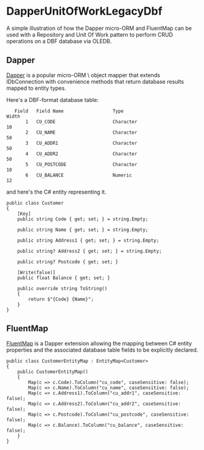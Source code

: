 # DapperUnitOfWorkLegacyDbf

A simple illustration of how the Dapper micro-ORM and FluentMap can be used with a Repository and Unit Of Work pattern to perform CRUD operations on a DBF database via OLEDB.

## Dapper
[Dapper](https://github.com/DapperLib/Dapper) is a popular micro-ORM \ object mapper that extends IDbConnection with convenience methods that return database results mapped to entity types.

Here's a DBF-format database table:

```
   Field   Field Name                  Type                                  Width
       1   CU_CODE                     Character                                10
       2   CU_NAME                     Character                                50
       3   CU_ADDR1                    Character                                50
       4   CU_ADDR2                    Character                                50
       5   CU_POSTCODE                 Character                                10
       6   CU_BALANCE                  Numeric                                  12
```

and here's the C# entity representing it.

```
public class Customer
{
    [Key]
    public string Code { get; set; } = string.Empty;

    public string Name { get; set; } = string.Empty;

    public string Address1 { get; set; } = string.Empty;

    public string? Address2 { get; set; } = string.Empty;

    public string? Postcode { get; set; }

    [Write(false)]
    public float Balance { get; set; }

    public override string ToString()
    {
        return $"{Code} {Name}";
    }
}
```


## FluentMap
[FluentMap](https://github.com/henkmollema/Dapper-FluentMap) is a Dapper extension allowing the mapping between C# entity properties and the associated database table fields to be explicitly declared.

```
public class CustomerEntityMap : EntityMap<Customer>
{
    public CustomerEntityMap()
    {
        Map(c => c.Code).ToColumn("cu_code", caseSensitive: false);
        Map(c => c.Name).ToColumn("cu_name", caseSensitive: false);
        Map(c => c.Address1).ToColumn("cu_addr1", caseSensitive: false);
        Map(c => c.Address2).ToColumn("cu_addr2", caseSensitive: false);
        Map(c => c.Postcode).ToColumn("cu_postcode", caseSensitive: false);
        Map(c => c.Balance).ToColumn("cu_balance", caseSensitive: false);
    }
}
```


